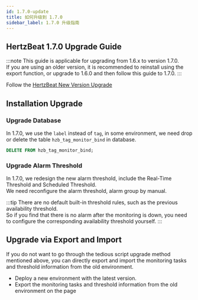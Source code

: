 ```yaml
---
id: 1.7.0-update  
title: 如何升级到 1.7.0     
sidebar_label: 1.7.0 升级指南
---
```


## HertzBeat 1.7.0 Upgrade Guide

:::note
This guide is applicable for upgrading from 1.6.x to version 1.7.0.  
If you are using an older version, it is recommended to reinstall using the export function, or upgrade to 1.6.0 and then follow this guide to 1.7.0.
:::

Follow the [HertzBeat New Version Upgrade](upgrade)

## Installation Upgrade

### Upgrade Database

In 1.7.0, we use the `label` instead of `tag`, in some environment, we need drop or delete the table `hzb_tag_monitor_bind` in database.

```sql
DELETE FROM hzb_tag_monitor_bind;
```

### Upgrade Alarm Threshold

In 1.7.0, we redesign the new alarm threshold, include the Real-Time Threshold and Scheduled Threshold.  
We need reconfigure the alarm threshold, alarm group by manual.  

:::tip
There are no default built-in threshold rules, such as the previous availability threshold.  
So if you find that there is no alarm after the monitoring is down, you need to configure the corresponding availability threshold yourself.
:::

## Upgrade via Export and Import

If you do not want to go through the tedious script upgrade method mentioned above, you can directly export and import the monitoring tasks and threshold information from the old environment.

- Deploy a new environment with the latest version.
- Export the monitoring tasks and threshold information from the old environment on the page
